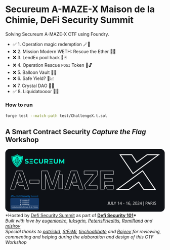 # **Secureum A-MAZE-X Maison de la Chimie, DeFi Security Summit**

Solving Secureum A-MAZE-X CTF using Foundry.

- ✅ 1. Operation magic redemption 🪄🔮
- ❌ 2. Mission Modern WETH: Rescue the Ether 🧗🧭
- ❌ 3. LendEx pool hack 🤺🃏
- ❌ 4. Operation Rescue `POSI` Token 💼🔓
- ❌ 5. Balloon Vault 🎈🎈
- ❌ 6. Safe Yield? 🏦📈
- ❌ 7. Crystal DAO 💎💎
- ✅ 8. Liquidatoooor 🔱🔱

### How to run

```bash
forge test --match-path test/ChallengeX.t.sol
```

## **A Smart Contract Security _Capture the Flag_ Workshop**

![A-MAZE-X-Stanford-LOGO](./img/A-MAZE-X-Maison-de-la-Chimie.png)
\*Hosted by [Defi Security Summit](https://defisecuritysummit.org) as part of **[Defi Security 101](https://defisecuritysummit.org/defi-101-2023/)\***\
_Built with love by [eugenioclrc](https://github.com/eugenioclrc), [luksgrin](https://github.com/luksgrin), [PeterisPrieditis](https://github.com/PeterisPrieditis), [RomiRand](https://github.com/RomiRand) and [misirov](https://twitter.com/p_misirov)_\
_Special thanks to [patrickd](https://github.com/patrickd-), [StErMi](https://github.com/StErMi), [tinchoabbate](https://github.com/tinchoabbate) and [Rajeev](https://twitter.com/0xrajeev) for reviewing, commenting and helping during the elaboration and design of this CTF Workshop_
